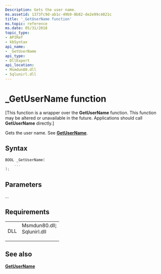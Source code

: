 ```yaml
---
Description: Gets the user name.
ms.assetid: 1373fc9d-ab1c-49b9-8b82-de2e99c4821c
title: '_GetUserName function'
ms.topic: reference
ms.date: 05/31/2018
topic_type: 
- APIRef
- kbSyntax
api_name: 
- _GetUserName
api_type: 
- DllExport
api_location: 
- Msmdun80.dll
- Sqlunirl.dll
---
```


# \_GetUserName function

\[This function is a wrapper over the **GetUserName** function. This function may be altered or unavailable in the future. Applications should call **GetUserName** directly.\]

Gets the user name. See [**GetUserName**](/windows/win32/api/winbase/nf-winbase-getusernamea).

## Syntax


```C++
BOOL _GetUserName(
    ...
);
```



## Parameters

<dl> <dt>

*...* 
</dt> <dd></dd> </dl>

## Requirements



|                |                                                                                                                                                             |
|----------------|-------------------------------------------------------------------------------------------------------------------------------------------------------------|
| DLL<br/> | <dl> <dt>Msmdun80.dll; </dt> <dt>Sqlunirl.dll</dt> </dl> |



## See also

<dl> <dt>

[**GetUserName**](/windows/win32/api/winbase/nf-winbase-getusernamea)
</dt> </dl>

 

 